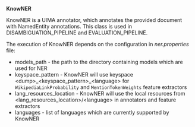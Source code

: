 **KnowNER**

KnowNER is a UIMA annotator, which annotates the provided document with NamedEntity annotations. This class is used in DISAMBIGUATION_PIPELINE and EVALUATION_PIPELINE.

The execution of KnowNER depends on the configuration in _ner.properties_ file:

* models_path - the path to the directory containing models which are used for NER
* keyspace_pattern - KnowNER will use keyspace \<dump\>\_\<keyspace_pattern\>\_\<language\> for `WikipediaLinkProbability` and `MentionTokenWeights` feature extractors
* lang_resources_location - KnowNER will use the local resources from \<lang_resources_location\>/\<language\> in annotators and feature extractors
* languages - list of languages which are currently supported by KnowNER